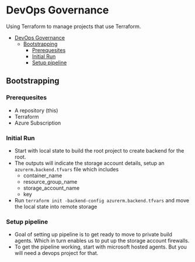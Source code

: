 # DevOps Governance

Using Terraform to manage projects that use Terraform.

- [DevOps Governance](#devops-governance)
  - [Bootstrapping](#bootstrapping)
    - [Prerequesites](#prerequesites)
    - [Initial Run](#initial-run)
    - [Setup pipeline](#setup-pipeline)

## Bootstrapping

### Prerequesites

* A repository (this)
* Terraform
* Azure Subscription

### Initial Run

* Start with local state to build the root project to create backend for the root. 
* The outputs will indicate the storage account details, setup an `azurerm.backend.tfvars` file which includes
  * container_name
  * resource_group_name
  * storage_account_name
  * key
* Run `terraform init -backend-config azurerm.backend.tfvars` and move the local state into remote storage

### Setup pipeline

* Goal of setting up pipeline is to get ready to move to private build agents.  Which in turn enables us to put up the storage account firewalls.
* To get the pipeline working, start with microsoft hosted agents.  But you will need a devops project for that.